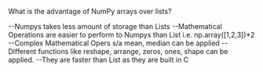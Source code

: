 What is the advantage of NumPy arrays over lists?

  --Numpys takes less amount of storage than Lists
  --Mathematical Operations are easier to perform to Numpys than List i.e. np.array([1,2,3])*2
  --Complex Mathematical Opers s/a mean, median can be applied
  --Different functions like reshape, arrange, zeros, ones, shape can be applied.
  --They are faster than List as they are built in C
